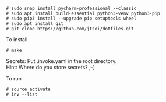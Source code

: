 ```
# sudo snap install pycharm-professional --classic
# sudo apt install build-essential python3-venv python3-pip
# sudo pip3 install --upgrade pip setuptools wheel
# sudo apt install git
# git clone https://github.com/jtsoi/dotfiles.git
```

To install 
```
# make
```

Secrets:
Put .invoke.yaml in the root directory.  
Hint: Where do you store secrets? ;-)

To run
```
# source activate
# inv --list
```
